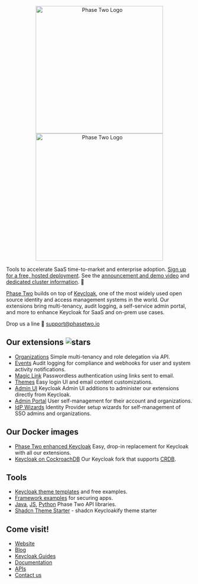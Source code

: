 <p align="center">
    <img src="https://user-images.githubusercontent.com/244253/211920936-3280408e-5873-45e4-bc3c-b5a9f0bc1ad0.png#gh-light-mode-only" alt="Phase Two Logo" width="344px" height="auto" />
    <img src="https://user-images.githubusercontent.com/244253/211920950-dcc9ae85-d3b3-4029-a2dc-069c663d6ee9.png#gh-dark-mode-only" alt="Phase Two Logo" width="344px" height="auto" />
</p>

Tools to accelerate SaaS time-to-market and enterprise adoption. [Sign up for a free, hosted deployment](https://phasetwo.io/?utm_source=github&utm_medium=readme&utm_campaign=p2-inc). See the [announcement and demo video](https://phasetwo.io/blog/self-service/) and [dedicated cluster information](https://phasetwo.io/blog/dedicated-launch). :rocket:

[Phase Two](https://phasetwo.io) builds on top of [Keycloak](https://keycloak.org/), one of the most widely used open source identity and access management systems in the world. Our extensions bring multi-tenancy, audit logging, a self-service admin portal, and more to enhance Keycloak for SaaS and on-prem use cases. 

Drop us a line 👋 [support@phasetwo.io](mailto:support@phasetwo.io)

## Our extensions ![stars](https://img.shields.io/github/stars/p2-inc)
- [Organizations](https://github.com/p2-inc/keycloak-orgs) Simple multi-tenancy and role delegation via API.
- [Events](https://github.com/p2-inc/keycloak-events) Audit logging for compliance and webhooks for user and system activity notifications.
- [Magic Link](https://github.com/p2-inc/keycloak-magic-link) Passwordless authentication using links sent to email.
- [Themes](https://github.com/p2-inc/keycloak-themes) Easy login UI and email content customizations.
- [Admin UI](https://github.com/p2-inc/keycloak/tree/23.0.1_orgs_admin_ui) Keycloak Admin UI additions to administer our extensions directly from Keycloak.
- [Admin Portal](https://github.com/p2-inc/phasetwo-admin-portal) User self-management for their account and organizations.
- [IdP Wizards](https://github.com/p2-inc/idp-wizard) Identity Provider setup wizards for self-management of SSO admins and organizations.

## Our Docker images
- [Phase Two enhanced Keycloak](https://quay.io/repository/phasetwo/phasetwo-keycloak) Easy, drop-in replacement for Keycloak with all our extensions.
- [Keycloak on CockroachDB](https://quay.io/repository/phasetwo/keycloak-crdb) Our Keycloak fork that supports [CRDB](https://www.cockroachlabs.com/).
  
## Tools
- [Keycloak theme templates](https://github.com/p2-inc/keycloak-theme-template) and free examples.
- [Framework examples](https://github.com/p2-inc/examples) for securing apps.
- [Java](https://github.com/p2-inc/phasetwo-java), [JS](https://github.com/p2-inc/phasetwo-js), [Python](https://github.com/p2-inc/phasetwo-python) Phase Two API libraries.
- [Shadcn Theme Starter](https://github.com/p2-inc/keycloakify-starter-shadcn) - shadcn Keycloakify theme starter 
  
## Come visit!
- [Website](https://phasetwo.io)
- [Blog](https://phasetwo.io/blog)
- [Keycloak Guides](https://dev.to/phasetwo)
- [Documentation](https://phasetwo.io/docs/introduction)
- [APIs](https://phasetwo.io/api/phase-two-admin-rest-api)
- [Contact us](mailto:support@phasetwo.io)
